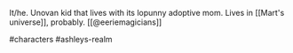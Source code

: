 It/he. Unovan kid that lives with its lopunny adoptive mom. Lives in [[Mart's universe]], probably. [[@eeriemagicians]]

#characters #ashleys-realm 